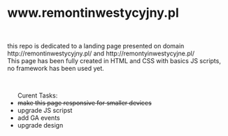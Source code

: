 <h1> www.remontinwestycyjny.pl </h1><br>
<p>this repo is dedicated to a landing page presented on domain http://remontinwestycyjny.pl/ and http://remontyinwestycyjne.pl/ </br>
This page has been fully created in HTML and CSS with basics JS scripts, no framework has been used yet.</p><br>
<ul> Curent Tasks:
  <li><s>make this page responsive for smaller devices</s></li>
  <li>upgrade JS scripst</li>
  <li>add GA events</li>
  <li>upgrade design</li>
</ul>
